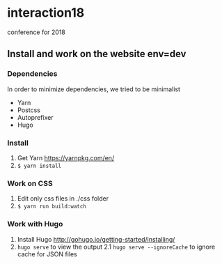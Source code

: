 # interaction18
conference for 2018

## Install and work on the website env=dev

### Dependencies
In order to minimize dependencies, we tried to be minimalist

- Yarn
- Postcss
- Autoprefixer
- Hugo

### Install

1. Get Yarn https://yarnpkg.com/en/
2. ```$ yarn install```

### Work on CSS
1. Edit only css files in ./css folder
2. ```$ yarn run build:watch```

### Work with Hugo
1. Install Hugo http://gohugo.io/getting-started/installing/
2. ```hugo serve``` to view the output
2.1 ``hugo serve --ignoreCache`` to ignore cache for JSON files

